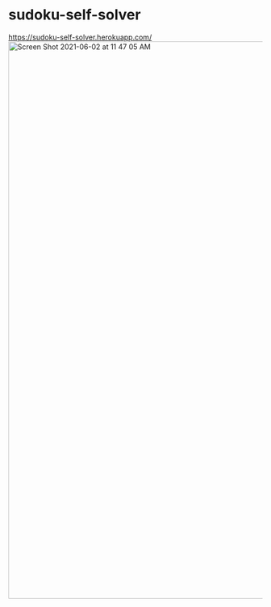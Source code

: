 # sudoku-self-solver
https://sudoku-self-solver.herokuapp.com/
<img width="1106" alt="Screen Shot 2021-06-02 at 11 47 05 AM" src="https://user-images.githubusercontent.com/57848320/120535837-4da47180-c398-11eb-8899-2497594c3b11.png">
